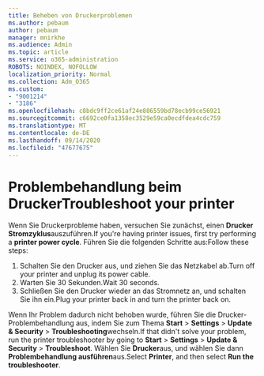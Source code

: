 ```yaml
---
title: Beheben von Druckerproblemen
ms.author: pebaum
author: pebaum
manager: mnirkhe
ms.audience: Admin
ms.topic: article
ms.service: o365-administration
ROBOTS: NOINDEX, NOFOLLOW
localization_priority: Normal
ms.collection: Adm_O365
ms.custom:
- "9001214"
- "3186"
ms.openlocfilehash: c8bdc9ff2ce61af24e886559bd78ecb99ce56921
ms.sourcegitcommit: c6692ce0fa1358ec3529e59ca0ecdfdea4cdc759
ms.translationtype: MT
ms.contentlocale: de-DE
ms.lasthandoff: 09/14/2020
ms.locfileid: "47677675"
---
```

# <a name="troubleshoot-your-printer"></a><span data-ttu-id="0f4f5-102">Problembehandlung beim Drucker</span><span class="sxs-lookup"><span data-stu-id="0f4f5-102">Troubleshoot your printer</span></span>

<span data-ttu-id="0f4f5-103">Wenn Sie Druckerprobleme haben, versuchen Sie zunächst, einen **Drucker Stromzyklus**auszuführen.</span><span class="sxs-lookup"><span data-stu-id="0f4f5-103">If you're having printer issues, first try performing a **printer power cycle**.</span></span> <span data-ttu-id="0f4f5-104">Führen Sie die folgenden Schritte aus:</span><span class="sxs-lookup"><span data-stu-id="0f4f5-104">Follow these steps:</span></span>

1. <span data-ttu-id="0f4f5-105">Schalten Sie den Drucker aus, und ziehen Sie das Netzkabel ab.</span><span class="sxs-lookup"><span data-stu-id="0f4f5-105">Turn off your printer and unplug its power cable.</span></span>
2. <span data-ttu-id="0f4f5-106">Warten Sie 30 Sekunden.</span><span class="sxs-lookup"><span data-stu-id="0f4f5-106">Wait 30 seconds.</span></span>
3. <span data-ttu-id="0f4f5-107">Schließen Sie den Drucker wieder an das Stromnetz an, und schalten Sie ihn ein.</span><span class="sxs-lookup"><span data-stu-id="0f4f5-107">Plug your printer back in and turn the printer back on.</span></span>

<span data-ttu-id="0f4f5-108">Wenn Ihr Problem dadurch nicht behoben wurde, führen Sie die Drucker-Problembehandlung aus, indem Sie zum Thema **Start**  >  **Settings**  >  **Update & Security**  >  **Troubleshooting**wechseln.</span><span class="sxs-lookup"><span data-stu-id="0f4f5-108">If that didn't solve your problem, run the printer troubleshooter by going to **Start** > **Settings** > **Update & Security** > **Troubleshoot**.</span></span> <span data-ttu-id="0f4f5-109">Wählen Sie **Drucker**aus, und wählen Sie dann **Problembehandlung ausführen**aus.</span><span class="sxs-lookup"><span data-stu-id="0f4f5-109">Select **Printer**, and then select **Run the troubleshooter**.</span></span>